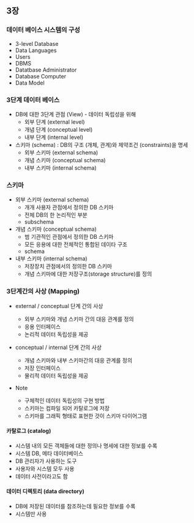 ## 3장
### 데이터 베이스 시스템의 구성
- 3-level Database
- Data Languages
- Users
- DBMS
- Datatbase Administrator
- Database Computer
- Data Model

### 3단계 데이터 베이스
- DB에 대한 3단계 관점 (View) - 데이터 독립성을 위해
	- 외부 단계 (external level)
	- 개념 단계 (conceptual level)
	- 내부 단계 (internal level)
- 스키마 (schema)  : DB의 구조 (개체, 관계)와 제약조건 (constraints)을 명세
	- 외부 스키마 (external schema)
	- 개념 스키마 (conceptual schema)
	- 내부 스키마 (internal schema)

### 스키마
- 외부 스키마 (external schema)
	- 개개 사용자 관점에서 정의한 DB 스키마
	- 전체 DB의 한 논리적인 부분
	- subschema
- 개념 스키마 (conceptual schema)
	- 범 기관적인 관점에서 정의한 DB 스키마
	- 모든 응용에 대한 전체적인 통합된 데이타 구조
	- schema
- 내부 스키마 (internal schema)
	- 저장장치 관점에서의 정의한 DB 스키마
	- 개념 스키마에 대한 저장구조(storage structure)를 정의

### 3단계간의 사상 (Mapping)
- external / conceptual 단계 간의 사상
	- 외부 스키마와 개념 스키마 간의 대응 관계를 정의
	- 응용 인터페이스
	- 논리적 데이터 독립성을 제공
- conceptual / internal 단계 간의 사상
	- 개념 스키마와 내부 스키마간의 대응 관계를 정의
	- 저장 인터페이스
	- 물리적 데이터 독립성을 제공

- Note
	- 구체적인 데이터 독립성의 구현 방법
	- 스키마는 컴파일 되어 카탈로그에 저장
	- 스키마를 그래픽 형태로 표현한 것이 스키마 다이어그램

#### 카탈로그 (catalog)
- 시스템 내의 모든 객체들에 대한 정의나 명세에 대한 정보를 수록
- 시스템 DB, 메타 데이터베이스
- DB 관리자가 사용하는 도구
- 사용자와 시스템 모두 사용
- 데이터 사전이라고도 함

#### 데이터 디렉토리 (data directory)
- DB에 저장된 데이터를 참조하는데 필요한 정보를 수록
- 시스템만 사용